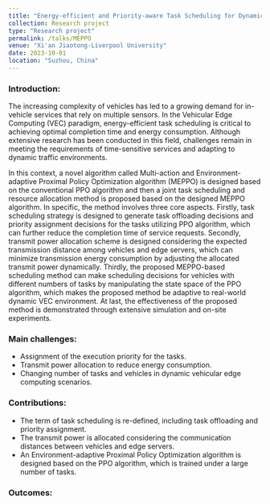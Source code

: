 ```yaml
---
title: "Energy-efficient and Priority-aware Task Scheduling for Dynamic Vehicular Edge Computing"
collection: Research project
type: "Research project"
permalink: /talks/MEPPO
venue: "Xi'an Jiaotong-Liverpool University"
date: 2023-10-01
location: "Suzhou, China"
---
```


###  Introduction:

The increasing complexity of vehicles has led to a growing demand for in-vehicle services that rely on multiple sensors. 
In the Vehicular Edge Computing (VEC) paradigm, energy-efficient task scheduling is critical to achieving optimal completion time and energy consumption. 
Although extensive research has been conducted in this field, challenges remain in meeting the requirements of time-sensitive services and adapting to dynamic traffic environments. 

In this context, a novel algorithm called Multi-action and Environment-adaptive Proximal Policy Optimization algorithm (MEPPO) is designed based on the conventional PPO algorithm and then a joint task scheduling and resource allocation method is proposed based on the designed MEPPO algorithm. 
In specific, the method involves three core aspects. 
Firstly, task scheduling strategy is designed to generate task offloading decisions and priority assignment decisions for the tasks utilizing PPO algorithm, which can further reduce the completion time of service requests. 
Secondly, transmit power allocation scheme is designed considering the expected transmission distance among vehicles and edge servers, which can minimize transmission energy consumption by adjusting the allocated transmit power dynamically. 
Thirdly, the proposed MEPPO-based scheduling method can make scheduling decisions for vehicles with different numbers of tasks by manipulating the state space of the PPO algorithm, which makes the proposed method be adaptive to real-world dynamic VEC environment. 
At last, the effectiveness of the proposed method is demonstrated through extensive simulation and on-site experiments.

###  Main challenges:

- Assignment of the execution priority for the tasks.
- Transmit power allocation to reduce energy consumption.
- Changing number of tasks and vehicles in dynamic vehicular edge computing scenarios.


###  Contributions:

- The term of task scheduling is re-defined, including task offloading and priority assignment.
- The transmit power is allocated considering the communication distances between vehicles and edge servers.
- An Environment-adaptive Proximal Policy Optimization algorithm is designed based on the PPO algorithm, which is trained under a large number of tasks.

###  Outcomes:

